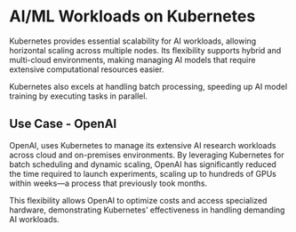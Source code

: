 # AI/ML Workloads on Kubernetes 

Kubernetes provides essential scalability for AI workloads, allowing horizontal scaling across multiple nodes. Its flexibility supports hybrid and multi-cloud environments, making managing AI models that require extensive computational resources easier. 

Kubernetes also excels at handling batch processing, speeding up AI model training by executing tasks in parallel.

## Use Case - OpenAI 
OpenAI, uses Kubernetes to manage its extensive AI research workloads across cloud and on-premises environments. By leveraging Kubernetes for batch scheduling and dynamic scaling, OpenAI has significantly reduced the time required to launch experiments, scaling up to hundreds of GPUs within weeks—a process that previously took months. 

This flexibility allows OpenAI to optimize costs and access specialized hardware, demonstrating Kubernetes’ effectiveness in handling demanding AI workloads.